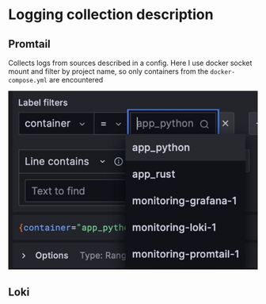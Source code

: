 # Logging collection description

## Promtail

Collects logs from sources described in a config. Here I use docker socket mount and filter by project name, so only containers from the `docker-compose.yml` are encountered

![containers](static/containers.png)

## Loki


